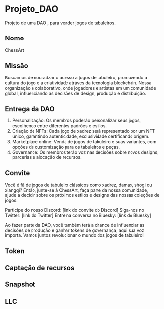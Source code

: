 # Projeto_DAO
Projeto de uma DAO , para vender jogos de tabuleiros.

## Nome 
ChessArt

## Missão
Buscamos democratizar o acesso a jogos de tabuleiro, promovendo a cultura do jogo
e a criatividade atráves da tecnologia blockchain. Nossa organização é colaborativo, 
onde jogadores e artistas em um comunidade global, influenciando as decisões de design, 
produção e distribuição.

## Entrega da DAO
1. Personalização: Os membros poderão personalizar seus jogos, escolhendo entre diferentes padrões e estilos.
2. Criação de NFTs: Cada jogo de xadrez será representado por um NFT único, garantindo autenticidade, exclusividade certificando origem.
3. Marketplace online: Venda de jogos de tabuleiro e suas variantes, com opções de customização para os tabuleiros e peças.
4. Governance: Os membros terão voz nas decisões sobre novos designs, parcerias e alocação de recursos.

## Convite
Você é fã de jogos de tabuleiro clássicos como xadrez, damas, shogi ou xiangqi? Então, junte-se à ChessArt, faça parte da nossa comunidade,
ajude a decidir sobre os próximos estilos e designs das nossas coleções de jogos.

Participe do nosso Discord: [link do convite do Discord]
Siga-nos no Twitter: [link do Twitter]
Entre na conversa no Bluesky: [link do Bluesky]

Ao fazer parte da DAO, você também terá a chance de influenciar as decisões de produção e ganhar tokens de governança,
aqui sua voz importa. Vamos juntos revolucionar o mundo dos jogos de tabuleiro!

## Token

## Captação de recursos

## Snapshot

## LLC
